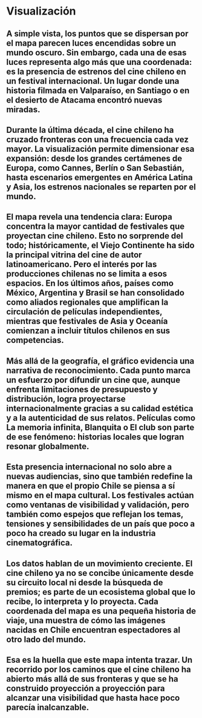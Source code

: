 # Visualización
## A simple vista, los puntos que se dispersan por el mapa parecen luces encendidas sobre un mundo oscuro. Sin embargo, cada una de esas luces representa algo más que una coordenada: es la presencia de estrenos del cine chileno en un festival internacional. Un lugar donde una historia filmada en Valparaíso, en Santiago o en el desierto de Atacama encontró nuevas miradas.
## Durante la última década, el cine chileno ha cruzado fronteras con una frecuencia cada vez mayor. La visualización permite dimensionar esa expansión: desde los grandes certámenes de Europa, como Cannes, Berlín o San Sebastián, hasta escenarios emergentes en América Latina y Asia, los estrenos nacionales se reparten por el mundo. 
## El mapa revela una tendencia clara: Europa concentra la mayor cantidad de festivales que proyectan cine chileno. Esto no sorprende del todo; históricamente, el Viejo Continente ha sido la principal vitrina del cine de autor latinoamericano. Pero el interés por las producciones chilenas no se limita a esos espacios. En los últimos años, países como México, Argentina y Brasil se han consolidado como aliados regionales que amplifican la circulación de películas independientes, mientras que festivales de Asia y Oceanía comienzan a incluir títulos chilenos en sus competencias.
## Más allá de la geografía, el gráfico evidencia una narrativa de reconocimiento. Cada punto marca un esfuerzo por difundir un cine que, aunque enfrenta limitaciones de presupuesto y distribución, logra proyectarse internacionalmente gracias a su calidad estética y a la autenticidad de sus relatos. Películas como La memoria infinita, Blanquita o El club son parte de ese fenómeno: historias locales que logran resonar globalmente.
## Esta presencia internacional no solo abre a nuevas audiencias, sino que también redefine la manera en que el propio Chile se piensa a sí mismo en el mapa cultural. Los festivales actúan como ventanas de visibilidad y validación, pero también como espejos que reflejan los temas, tensiones y sensibilidades de un país que poco a poco ha creado su lugar en la industria cinematográfica. 
## Los datos hablan de un movimiento creciente. El cine chileno ya no se concibe únicamente desde su circuito local ni desde la búsqueda de premios; es parte de un ecosistema global que lo recibe, lo interpreta y lo proyecta. Cada coordenada del mapa es una pequeña historia de viaje, una muestra de cómo las imágenes nacidas en Chile encuentran espectadores al otro lado del mundo.
## Esa es la huella que este mapa intenta trazar. Un recorrido por los caminos que el cine chileno ha abierto más allá de sus fronteras y que se ha construido proyección a proyección para alcanzar una visibilidad que hasta hace poco parecía inalcanzable. 
